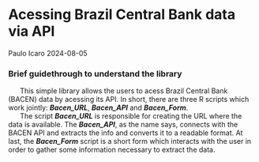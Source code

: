 Acessing Brazil Central Bank data via API
================
Paulo Icaro
2024-08-05

### Brief guidethrough to understand the library

<p>

      This simple library allows the users to acess Brazil Central Bank
(BACEN) data by acessing its API. In short, there are three R scripts
which work jointly: ***Bacen_URL***, ***Bacen_API*** and
***Bacen_Form***.  
      The script ***Bacen_URL*** is responsible for creating the URL
where the data is available. The ***Bacen_API***, as the name says,
connects with the BACEN API and extracts the info and converts it to a
readable format. At last, the ***Bacen_Form*** script is a short form
which interacts with the user in order to gather some information
necessary to extract the data.

</p>
